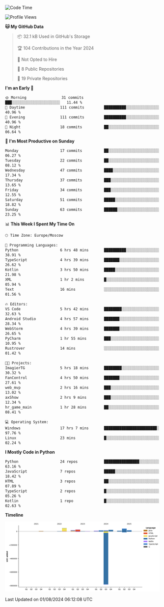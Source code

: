 <!--START_SECTION:waka-->
![Code Time](http://img.shields.io/badge/Code%20Time-438%20hrs%2050%20mins-blue)

![Profile Views](http://img.shields.io/badge/Profile%20Views-2-blue)

**🐱 My GitHub Data** 

> 📦 32.1 kB Used in GitHub's Storage 
 > 
> 🏆 104 Contributions in the Year 2024
 > 
> 🚫 Not Opted to Hire
 > 
> 📜 8 Public Repositories 
 > 
> 🔑 19 Private Repositories 
 > 
**I'm an Early 🐤** 

```text
🌞 Morning                31 commits          ███░░░░░░░░░░░░░░░░░░░░░░   11.44 % 
🌆 Daytime                111 commits         ██████████░░░░░░░░░░░░░░░   40.96 % 
🌃 Evening                111 commits         ██████████░░░░░░░░░░░░░░░   40.96 % 
🌙 Night                  18 commits          ██░░░░░░░░░░░░░░░░░░░░░░░   06.64 % 
```
📅 **I'm Most Productive on Sunday** 

```text
Monday                   17 commits          ██░░░░░░░░░░░░░░░░░░░░░░░   06.27 % 
Tuesday                  22 commits          ██░░░░░░░░░░░░░░░░░░░░░░░   08.12 % 
Wednesday                47 commits          ████░░░░░░░░░░░░░░░░░░░░░   17.34 % 
Thursday                 37 commits          ███░░░░░░░░░░░░░░░░░░░░░░   13.65 % 
Friday                   34 commits          ███░░░░░░░░░░░░░░░░░░░░░░   12.55 % 
Saturday                 51 commits          █████░░░░░░░░░░░░░░░░░░░░   18.82 % 
Sunday                   63 commits          ██████░░░░░░░░░░░░░░░░░░░   23.25 % 
```


📊 **This Week I Spent My Time On** 

```text
🕑︎ Time Zone: Europe/Moscow

💬 Programming Languages: 
Python                   6 hrs 48 mins       ██████████░░░░░░░░░░░░░░░   38.91 % 
TypeScript               4 hrs 39 mins       ███████░░░░░░░░░░░░░░░░░░   26.62 % 
Kotlin                   3 hrs 50 mins       █████░░░░░░░░░░░░░░░░░░░░   21.98 % 
XML                      1 hr 2 mins         █░░░░░░░░░░░░░░░░░░░░░░░░   05.94 % 
Text                     16 mins             ░░░░░░░░░░░░░░░░░░░░░░░░░   01.56 % 

🔥 Editors: 
VS Code                  5 hrs 42 mins       ████████░░░░░░░░░░░░░░░░░   32.63 % 
Android Studio           4 hrs 57 mins       ███████░░░░░░░░░░░░░░░░░░   28.34 % 
WebStorm                 4 hrs 39 mins       ███████░░░░░░░░░░░░░░░░░░   26.65 % 
PyCharm                  1 hr 55 mins        ███░░░░░░░░░░░░░░░░░░░░░░   10.95 % 
Rustrover                14 mins             ░░░░░░░░░░░░░░░░░░░░░░░░░   01.42 % 

🐱‍💻 Projects: 
ImagierTG                5 hrs 18 mins       ████████░░░░░░░░░░░░░░░░░   30.32 % 
FanControl               4 hrs 50 mins       ███████░░░░░░░░░░░░░░░░░░   27.61 % 
web_mvp                  2 hrs 16 mins       ███░░░░░░░░░░░░░░░░░░░░░░   13.02 % 
axShow                   2 hrs 9 mins        ███░░░░░░░░░░░░░░░░░░░░░░   12.34 % 
hr_game_main             1 hr 28 mins        ██░░░░░░░░░░░░░░░░░░░░░░░   08.41 % 

💻 Operating System: 
Windows                  17 hrs 7 mins       ████████████████████████░   97.76 % 
Linux                    23 mins             █░░░░░░░░░░░░░░░░░░░░░░░░   02.24 % 
```

**I Mostly Code in Python** 

```text
Python                   24 repos            ████████████████░░░░░░░░░   63.16 % 
JavaScript               7 repos             █████░░░░░░░░░░░░░░░░░░░░   18.42 % 
HTML                     3 repos             ██░░░░░░░░░░░░░░░░░░░░░░░   07.89 % 
TypeScript               2 repos             █░░░░░░░░░░░░░░░░░░░░░░░░   05.26 % 
Kotlin                   1 repo              █░░░░░░░░░░░░░░░░░░░░░░░░   02.63 % 
```



**Timeline**

![Lines of Code chart](https://raw.githubusercontent.com/adlemx/adlemx/main/assets/bar_graph.png)


 Last Updated on 01/08/2024 06:12:08 UTC
<!--END_SECTION:waka-->
